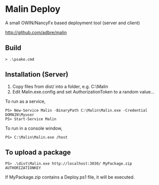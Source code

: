 # Malin Deploy
A small OWIN/NancyFx based deployment tool (server and client)

http://github.com/adbre/malin

## Build

    > .\psake.cmd

## Installation (Server)

1. Copy files from dist/ into a folder, e.g. C:\Malin
2. Edit Malin.exe.config and set AuthorizationToken to a random value...

To run as a service,

    PS> New-Service Malin -BinaryPath C:\Malin\Malin.exe -Credential DOMAIN\Myuser
    PS> Start-Service Malin

To run in a console window,

    PS> C:\Malin\Malin.exe /host

## To upload a package

    PS> .\dist\Malin.exe http://localhost:3030/ MyPackage.zip AUTHORIZATIONKEY

If MyPackage.zip contains a Deploy.ps1 file, it will be executed.

